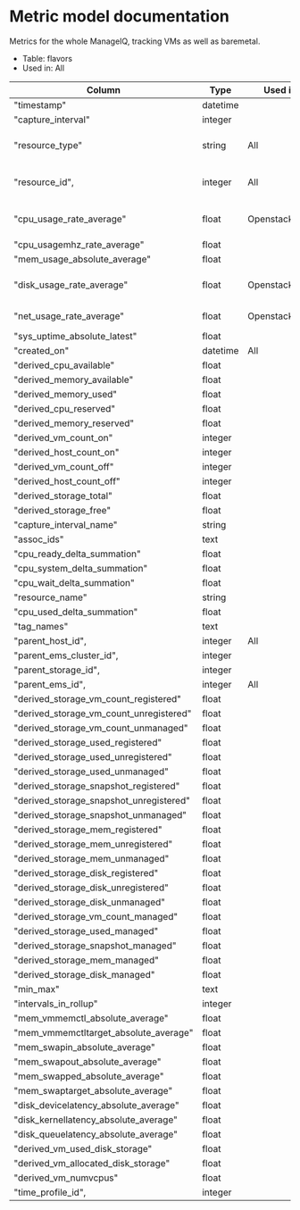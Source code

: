 ---
---
# Metric model documentation

Metrics for the whole ManageIQ, tracking VMs as well as baremetal.

* Table: flavors
* Used in: All

| Column                                  | Type      | Used in           | Comment |
| --------------------------------------- | --------- | ----------------- | ------- |
| "timestamp"                             | datetime  |                   |         |
| "capture_interval"                      | integer   |                   |         |
| "resource_type"                         | string    | All               | Polymorphic relation to resource |
| "resource_id",                          | integer   | All               | Polymorphic relation to resource |
| "cpu_usage_rate_average"                | float     | OpenstackInfra    | Average usage of CPU |
| "cpu_usagemhz_rate_average"             | float     |                   |         |
| "mem_usage_absolute_average"            | float     |                   |         |
| "disk_usage_rate_average"               | float     | OpenstackInfra    | Average usage of disks |
| "net_usage_rate_average"                | float     | OpenstackInfra    | Average usage of net |
| "sys_uptime_absolute_latest"            | float     |                   |         |
| "created_on"                            | datetime  | All               |         |
| "derived_cpu_available"                 | float     |                   |         |
| "derived_memory_available"              | float     |                   |         |
| "derived_memory_used"                   | float     |                   |         |
| "derived_cpu_reserved"                  | float     |                   |         |
| "derived_memory_reserved"               | float     |                   |         |
| "derived_vm_count_on"                   | integer   |                   |         |
| "derived_host_count_on"                 | integer   |                   |         |
| "derived_vm_count_off"                  | integer   |                   |         |
| "derived_host_count_off"                | integer   |                   |         |
| "derived_storage_total"                 | float     |                   |         |
| "derived_storage_free"                  | float     |                   |         |
| "capture_interval_name"                 | string    |                   |         |
| "assoc_ids"                             | text      |                   |         |
| "cpu_ready_delta_summation"             | float     |                   |         |
| "cpu_system_delta_summation"            | float     |                   |         |
| "cpu_wait_delta_summation"              | float     |                   |         |
| "resource_name"                         | string    |                   |         |
| "cpu_used_delta_summation"              | float     |                   |         |
| "tag_names"                             | text      |                   |         |
| "parent_host_id",                       | integer   | All               | ForeignKey |
| "parent_ems_cluster_id",                | integer   |                   |         |
| "parent_storage_id",                    | integer   |                   |         |
| "parent_ems_id",                        | integer   | All               |         |
| "derived_storage_vm_count_registered"   | float     |                   |         |
| "derived_storage_vm_count_unregistered" | float     |                   |         |
| "derived_storage_vm_count_unmanaged"    | float     |                   |         |
| "derived_storage_used_registered"       | float     |                   |         |
| "derived_storage_used_unregistered"     | float     |                   |         |
| "derived_storage_used_unmanaged"        | float     |                   |         |
| "derived_storage_snapshot_registered"   | float     |                   |         |
| "derived_storage_snapshot_unregistered" | float     |                   |         |
| "derived_storage_snapshot_unmanaged"    | float     |                   |         |
| "derived_storage_mem_registered"        | float     |                   |         |
| "derived_storage_mem_unregistered"      | float     |                   |         |
| "derived_storage_mem_unmanaged"         | float     |                   |         |
| "derived_storage_disk_registered"       | float     |                   |         |
| "derived_storage_disk_unregistered"     | float     |                   |         |
| "derived_storage_disk_unmanaged"        | float     |                   |         |
| "derived_storage_vm_count_managed"      | float     |                   |         |
| "derived_storage_used_managed"          | float     |                   |         |
| "derived_storage_snapshot_managed"      | float     |                   |         |
| "derived_storage_mem_managed"           | float     |                   |         |
| "derived_storage_disk_managed"          | float     |                   |         |
| "min_max"                               | text      |                   |         |
| "intervals_in_rollup"                   | integer   |                   |         |
| "mem_vmmemctl_absolute_average"         | float     |                   |         |
| "mem_vmmemctltarget_absolute_average"   | float     |                   |         |
| "mem_swapin_absolute_average"           | float     |                   |         |
| "mem_swapout_absolute_average"          | float     |                   |         |
| "mem_swapped_absolute_average"          | float     |                   |         |
| "mem_swaptarget_absolute_average"       | float     |                   |         |
| "disk_devicelatency_absolute_average"   | float     |                   |         |
| "disk_kernellatency_absolute_average"   | float     |                   |         |
| "disk_queuelatency_absolute_average"    | float     |                   |         |
| "derived_vm_used_disk_storage"          | float     |                   |         |
| "derived_vm_allocated_disk_storage"     | float     |                   |         |
| "derived_vm_numvcpus"                   | float     |                   |         |
| "time_profile_id",                      | integer   |                   |         |
